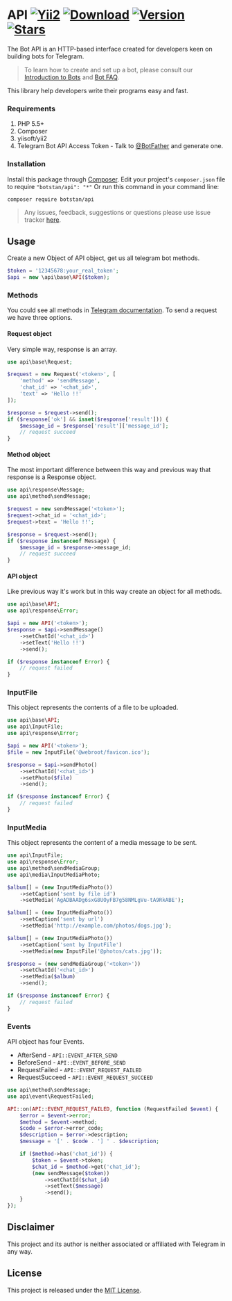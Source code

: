 # API [![Yii2](https://img.shields.io/badge/framework-yii2-green.svg?style=for-the-badge)](http://www.yiiframework.com/) [![Download](https://img.shields.io/packagist/dt/botstan/API.svg?style=for-the-badge)](https://github.com/botstan/API) [![Version](https://img.shields.io/badge/version-V3.5-blue.svg?style=for-the-badge)](https://packagist.org/packages/botstan/API) [![Stars](https://img.shields.io/github/stars/botstan/API.svg?style=for-the-badge&label=Like)](https://github.com/botstan/API)
The Bot API is an HTTP-based interface created for developers keen on building bots for Telegram.
> To learn how to create and set up a bot, please consult our [Introduction to Bots](https://core.telegram.org/bots) and [Bot FAQ](https://core.telegram.org/bots/faq).


This library help developers write their programs easy and fast.

### Requirements
1. PHP 5.5+
2. Composer
3. yiisoft/yii2
4. Telegram Bot API Access Token - Talk to [@BotFather](https://t.me/botfather) and generate one.

### Installation
Install this package through [Composer](https://getcomposer.org/). Edit your project's `composer.json` file to require `"botstan/api": "*"` Or run this command in your command line:
```
composer require botstan/api
```

> Any issues, feedback, suggestions or questions please use issue tracker [here](https://github.com/botstan/API/issues).

## Usage
Create a new Object of API object, get us all telegram bot methods.
```php
$token = '12345678:your_real_token';
$api = new \api\base\API($token);
```

### Methods
You could see all methods in [Telegram documentation](https://core.telegram.org/bots/api). To send a request we have three options.

#### Request object
Very simple way, response is an array.
```php
use api\base\Request;

$request = new Request('<token>', [
    'method' => 'sendMessage',
    'chat_id' => '<chat_id>',
    'text' => 'Hello !!'
]);

$response = $request->send();
if ($response['ok'] && isset($response['result'])) {
    $message_id = $response['result']['message_id'];
    // request succeed
}
```

#### Method object
The most important difference between this way and previous way that response is a Response object.
```php
use api\response\Message;
use api\method\sendMessage;

$request = new sendMessage('<token>');
$request->chat_id = '<chat_id>';
$request->text = 'Hello !!';

$response = $request->send();
if ($response instanceof Message) {
    $message_id = $response->message_id;
    // request succeed
}
```

#### API object
Like previous way it's work but in this way create an object for all methods.
```php
use api\base\API;
use api\response\Error;

$api = new API('<token>');
$response = $api->sendMessage()
    ->setChatId('<chat_id>')
    ->setText('Hello !!')
    ->send();

if ($response instanceof Error) {
    // request failed
}
```

### InputFile
This object represents the contents of a file to be uploaded.
```php
use api\base\API;
use api\InputFile;
use api\response\Error;

$api = new API('<token>');
$file = new InputFile('@webroot/favicon.ico');

$response = $api->sendPhoto()
    ->setChatId('<chat_id>')
    ->setPhoto($file)
    ->send();

if ($response instanceof Error) {
    // request failed
}
```

### InputMedia
This object represents the content of a media message to be sent.
```php
use api\InputFile;
use api\response\Error;
use api\method\sendMediaGroup;
use api\media\InputMediaPhoto;

$album[] = (new InputMediaPhoto())
    ->setCaption('sent by file id')
    ->setMedia('AgADBAADg6sxG8UOyFB7g58NMLgVu-tA9RkABE');

$album[] = (new InputMediaPhoto())
    ->setCaption('sent by url')
    ->setMedia('http://example.com/photos/dogs.jpg');

$album[] = (new InputMediaPhoto())
    ->setCaption('sent by InputFile')
    ->setMedia(new InputFile('@photos/cats.jpg'));

$response = (new sendMediaGroup('<token>'))
    ->setChatId('<chat_id>')
    ->setMedia($album)
    ->send();

if ($response instanceof Error) {
    // request failed
}
```

### Events
API object has four Events.

* AfterSend - `API::EVENT_AFTER_SEND`
* BeforeSend - `API::EVENT_BEFORE_SEND`
* RequestFailed - `API::EVENT_REQUEST_FAILED`
* RequestSucceed - `API::EVENT_REQUEST_SUCCEED`

```php
use api\method\sendMessage;
use api\event\RequestFailed;

API::on(API::EVENT_REQUEST_FAILED, function (RequestFailed $event) {
    $error = $event->error;
    $method = $event->method;
    $code = $error->error_code;
    $description = $error->description;
    $message = '[' . $code . '] ' . $description;

    if ($method->has('chat_id')) {
        $token = $event->token;
        $chat_id = $method->get('chat_id');
        (new sendMessage($token))
            ->setChatId($chat_id)
            ->setText($message)
            ->send();
    }
});
```

## Disclaimer
This project and its author is neither associated or affiliated with Telegram in any way.

## License
This project is released under the [MIT License](https://github.com/botstan/API/blob/master/LICENSE).
